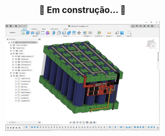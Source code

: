 <h1 align="center"> 
	🚧 Em construção...  🚧
</h1>

![alt text](https://github.com/mferraz56/Nobreak_CC_impressora_3D/blob/main/Modelagem/Imagens/Vista_BMS.jpg)